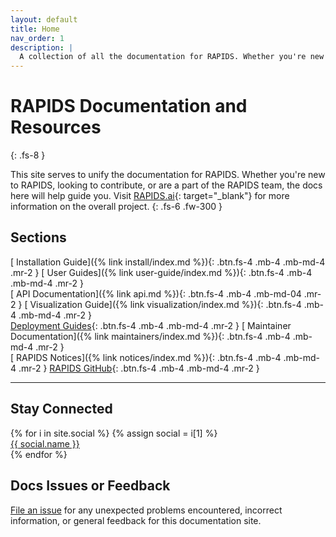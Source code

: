 ```yaml
---
layout: default
title: Home
nav_order: 1
description: |
  A collection of all the documentation for RAPIDS. Whether you're new to RAPIDS, looking to contribute, or are a part of the RAPIDS team, the docs here will help guide you.
---
```


# RAPIDS Documentation and Resources
{: .fs-8 }

This site serves to unify the documentation for RAPIDS. Whether you're new to RAPIDS, looking to contribute, or are a part of the RAPIDS team, the docs here will help guide you. Visit [RAPIDS.ai](http://rapids.ai){: target="_blank"} for more information on the overall project.
{: .fs-6 .fw-300 }

## Sections

[<i class="fa-solid fa-download"></i> Installation Guide]({% link install/index.md %}){: .btn.fs-4 .mb-4 .mb-md-4 .mr-2 }
[<i class="fa-solid fa-file-circle-info"></i> User Guides]({% link user-guide/index.md %}){: .btn.fs-4 .mb-4 .mb-md-4 .mr-2 }
<br/>
[<i class="fa-solid fa-file-circle-info"></i> API Documentation]({% link api.md %}){: .btn.fs-4 .mb-4 .mb-md-04 .mr-2 }
[<i class="fa-solid fa-file-circle-info"></i> Visualization Guide]({% link visualization/index.md %}){: .btn.fs-4 .mb-4 .mb-md-4 .mr-2 }
<br/>
[<i class="fa-solid fa-file-circle-info"></i> Deployment Guides](/deployment/stable/){: .btn.fs-4 .mb-4 .mb-md-4 .mr-2 }
[<i class="fa-solid fa-file-circle-info"></i> Maintainer Documentation]({% link maintainers/index.md %}){: .btn.fs-4 .mb-4 .mb-md-4 .mr-2 }
<br/>
[<i class="fas fa-bullhorn"></i> RAPIDS Notices]({% link notices/index.md %}){: .btn.fs-4 .mb-4 .mb-md-4 .mr-2 }
[<i class="fab fa-github"></i> RAPIDS GitHub](https://github.com/rapidsai){: .btn.fs-4 .mb-4 .mb-md-4 .mr-2 }

---

## Stay Connected

<div class="footer-help-section">
    {% for i in site.social %}
        {% assign social = i[1] %}
        <div class="footer-help-box">
            <a href=" {{ social.url }}" target="_blank" class="btn"><i class="{{ social.fa-icon-class }}"></i> {{ social.name }}</a>
        </div>
    {% endfor %}
</div>

## Docs Issues or Feedback

[File an issue](https://github.com/rapidsai/docs/issues/new) for any unexpected problems encountered, incorrect information, or general feedback for this documentation site.
